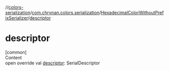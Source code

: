 //[colors-serialization](../../../index.md)/[com.chrynan.colors.serialization](../index.md)/[HexadecimalColorWithoutPrefixSerializer](index.md)/[descriptor](descriptor.md)



# descriptor  
[common]  
Content  
open override val [descriptor](descriptor.md): SerialDescriptor  



